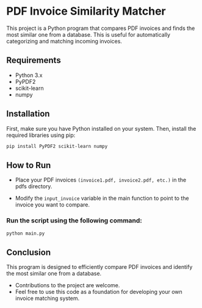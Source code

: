 # PDF Invoice Similarity Matcher

This project is a Python program that compares PDF invoices and finds the most similar one from a database. This is useful for automatically categorizing and matching incoming invoices.

## Requirements

- Python 3.x
- PyPDF2
- scikit-learn
- numpy

## Installation

First, make sure you have Python installed on your system. Then, install the required libraries using pip:

```bash
pip install PyPDF2 scikit-learn numpy
```

## How to Run

- Place your PDF invoices ```(invoice1.pdf, invoice2.pdf, etc.)``` in the pdfs directory.

- Modify the ```input_invoice``` variable in the main function to point to the invoice you want to compare.

### Run the script using the following command:

```bash
python main.py
```

## Conclusion
This program is designed to efficiently compare PDF invoices and identify the most similar one from a database.

- Contributions to the project are welcome.
- Feel free to use this code as a foundation for developing your own invoice matching system.

